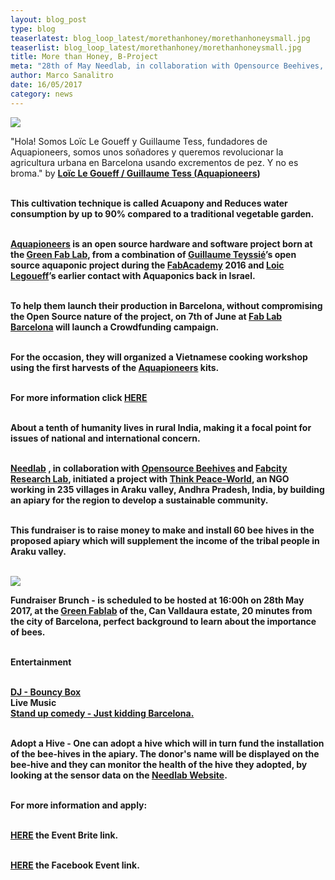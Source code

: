 ```yaml
---
layout: blog_post
type: blog
teaserlatest: blog_loop_latest/morethanhoney/morethanhoneysmall.jpg
teaserlist: blog_loop_latest/morethanhoney/morethanhoneysmall.jpg
title: More than Honey, B-Project
meta: "28th of May Needlab, in collaboration with Opensource Beehives, Fabcity Research Lab and with Think Peace-World will organize a fundraising event to build an apiary to develop a sustainable community in Araku valley, Andhra Pradesh and India. Join us and adopt a Hive to initiate change!"
author: Marco Sanalitro
date: 16/05/2017 
category: news
---
```

<img src= "http://www.fablabbcn.org/img/blog/blog_loop_latest/morethanhoney/morethanhoney1.jpg" align="middle"> 
<br>

"Hola! Somos Loïc Le Goueff y Guillaume Tess, fundadores de Aquapioneers, somos unos soñadores y queremos revolucionar la agricultura urbana en Barcelona usando excrementos de pez. Y no es broma." by  <strong><a href="https://www.facebook.com/loic.legoueff">Loïc Le Goueff / <strong><a href="https://www.facebook.com/guillaume.tess">Guillaume Tess (<strong><a href="http://aquapioneers.io/">Aquapioneers</a></strong>)<br><br> 

This cultivation technique is called Acuapony and Reduces water consumption by up to 90% compared to a traditional vegetable garden.<br><br> 

<strong><a href="http://aquapioneers.io/">Aquapioneers</a></strong> is an open source hardware and software project born at the <strong><a href="http://greenfablab.org/">Green Fab Lab</a></strong>, from a combination of <strong><a href="https://www.facebook.com/guillaume.tess">Guillaume Teyssié</a></strong>’s open source aquaponic project during the <strong><a href="http://fabacademy.org/">FabAcademy</a></strong> 2016 and <strong><a href="https://www.facebook.com/loic.legoueff">Loic Legoueff</a></strong>’s earlier contact with Aquaponics back in Israel.<br><br> 

To help them launch their production in Barcelona, without compromising the Open Source nature of the project, on 7th of June  at <strong><a href="https://fablabbcn.org/index.html">Fab Lab Barcelona</a></strong> will launch a Crowdfunding campaign.<br><br> 

For the occasion, they will organized a Vietnamese cooking workshop using the first harvests of the <strong><a href="http://aquapioneers.io/">Aquapioneers</a></strong> kits.<br><br> 

For more information click <strong><a href="https://www.facebook.com/events/221763368326171/?acontext=%7B%22action_history%22%3A%22[%7B%5C%22surface%5C%22%3A%5C%22page%5C%22%2C%5C%22mechanism%5C%22%3A%5C%22page_upcoming_events_card%5C%22%2C%5C%22extra_data%5C%22%3A[]%7D]%22%2C%22has_source%22%3Atrue%7D">HERE</a></strong><br><br> 



About a tenth of humanity lives in rural India, making it a focal point for issues of national and international concern.<br><br> 

<strong><a href="http://www.needlab.org/">Needlab</a></strong> , in collaboration with <strong><a href="https://opensourcebeehives.com/">Opensource Beehives</a></strong> and <strong><a href="http://fab.city/">Fabcity Research Lab</a></strong>, initiated a project with <strong><a href="https://www.facebook.com/ThinkPeaceworld/">Think Peace-World</a></strong>, an <strong>NGO</strong> working in <strong>235 villages</strong> in <strong>Araku valley</strong>, <strong>Andhra Pradesh</strong>, <strong>India</strong>, by building an apiary for the region to develop a sustainable community.<br><br>

This <strong>fundraiser</strong> is to raise money <strong>to make and install 60 bee hives</strong> in the proposed apiary which will supplement the income of the tribal people in Araku valley.<br><br>

<img src= "http://www.fablabbcn.org/img/blog/blog_loop_latest/morethanhoney/morethanhoney2.jpg" align="middle"> 
<br>

<strong>Fundraiser Brunch</strong> - is scheduled to be hosted at <strong>16:00h on 28th May 2017</strong>, at the <strong><a href="http://greenfablab.org/">Green Fablab</a></strong> of the, Can Valldaura estate, 20 minutes from the city of Barcelona, perfect background to learn about the importance of bees.<br><br>

<strong>Entertainment</strong><br><br>

<strong><a href="https://www.facebook.com/bounceybox/">DJ - Bouncy Box</a></strong><br>
<strong>Live Music</strong><br>
<strong><a href="https://www.facebook.com/justkiddingbcn/">Stand up comedy - Just kidding Barcelona.</a></strong><br><br>

<strong>Adopt a Hive</strong> - One can <strong>adopt a hive</strong> which will in turn fund the <strong>installation of the bee-hives in the apiary</strong>. The donor's name will be displayed on the bee-hive and they can monitor the health of the hive they adopted, by looking at the sensor data on the <strong><a href="http://www.needlab.org/">Needlab Website</a></strong>.<br><br>

For more information and apply:<br><br>

<strong><a href="https://www.eventbrite.es/e/entradas-more-than-honey-b-project-34621955200">HERE</a></strong> the Event Brite link.<br><br>

<strong><a href="https://www.facebook.com/events/543626116025422/">HERE</a></strong> the Facebook Event link.<br><br>





